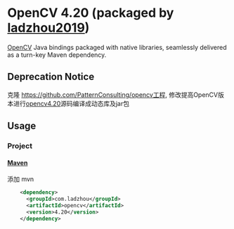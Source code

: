# OpenCV 4.20 (packaged by [ladzhou2019](https://github.com/ladzhou2019))

[OpenCV](http://opencv.org) Java bindings packaged with native libraries, seamlessly delivered as a turn-key Maven dependency.

## Deprecation Notice

克隆 https://github.com/PatternConsulting/opencv工程, 修改提高OpenCV版本进行[opencv4.20](https://github.com/opencv/opencv/tree/4.2.0)源码编译成动态库及jar包
## Usage

### Project
#### [Maven](http://maven.apache.org/)
添加 mvn
```xml
    <dependency>
      <groupId>com.ladzhou</groupId>
      <artifactId>opencv</artifactId>
      <version>4.20</version>
    </dependency>
```
